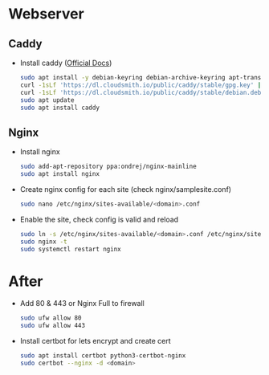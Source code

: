 # Webserver

## Caddy

- Install caddy ([Official Docs](https://caddyserver.com/docs/install))

  ```bash
  sudo apt install -y debian-keyring debian-archive-keyring apt-transport-https
  curl -1sLf 'https://dl.cloudsmith.io/public/caddy/stable/gpg.key' | sudo tee /etc/apt/trusted.gpg.d/caddy-stable.asc
  curl -1sLf 'https://dl.cloudsmith.io/public/caddy/stable/debian.deb.txt' | sudo tee /etc/apt/sources.list.d/caddy-stable.list
  sudo apt update
  sudo apt install caddy
  ```

## Nginx

- Install nginx

  ```bash
  sudo add-apt-repository ppa:ondrej/nginx-mainline
  sudo apt install nginx
  ```

- Create nginx config for each site (check nginx/samplesite.conf)

  ```bash
  sudo nano /etc/nginx/sites-available/<domain>.conf
  ```

- Enable the site, check config is valid and reload

  ```bash
  sudo ln -s /etc/nginx/sites-available/<domain>.conf /etc/nginx/sites-enabled/
  sudo nginx -t
  sudo systemctl restart nginx
  ```

# After

- Add 80 & 443 or Nginx Full to firewall

  ```bash
  sudo ufw allow 80
  sudo ufw allow 443
  ```

- Install certbot for lets encrypt and create cert

  ```bash
  sudo apt install certbot python3-certbot-nginx
  sudo certbot --nginx -d <domain>
  ```
